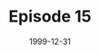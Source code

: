 ---
layout: podcast
title: Episode 15 
number: 15
subtitle: 
summary: 
date: 1999-12-31
location: https://dl.dropboxusercontent.com/s/y3oyraqg06bzvjh/watir_podcast_15.mp3?dl=0
size: 
duration: 
---